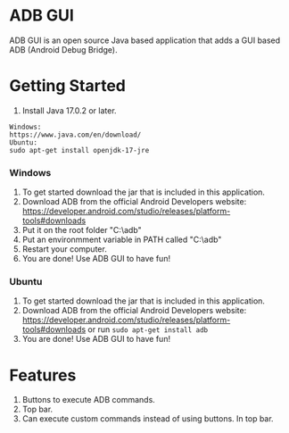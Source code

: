 # ADB GUI
ADB GUI is an open source Java based application that adds a GUI based ADB (Android Debug Bridge).

# Getting Started
1. Install Java 17.0.2 or later.
```
Windows:
https://www.java.com/en/download/
Ubuntu:
sudo apt-get install openjdk-17-jre
```
### Windows
1. To get started download the jar that is included in this application.
2. Download ADB from the official Android Developers website: https://developer.android.com/studio/releases/platform-tools#downloads
3. Put it on the root folder "C:\adb"
4. Put an environmment variable in PATH called "C:\adb"
5. Restart your computer.
6. You are done! Use ADB GUI to have fun!

### Ubuntu
1. To get started download the jar that is included in this application.
2. Download ADB from the official Android Developers website: https://developer.android.com/studio/releases/platform-tools#downloads or run `sudo apt-get install adb`
3. You are done! Use ADB GUI to have fun! 
# Features
1. Buttons to execute ADB commands.
2. Top bar.
3. Can execute custom commands instead of using buttons. In top bar.